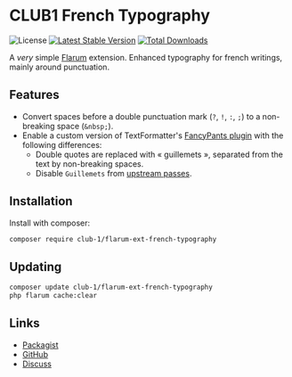 # CLUB1 French Typography

![License](https://img.shields.io/badge/license-AGPL--3.0--or--later-blue.svg) [![Latest Stable Version](https://img.shields.io/packagist/v/club-1/flarum-ext-french-typography.svg)](https://packagist.org/packages/club-1/flarum-ext-french-typography) [![Total Downloads](https://img.shields.io/packagist/dt/club-1/flarum-ext-french-typography.svg)](https://packagist.org/packages/club-1/flarum-ext-french-typography)

A _very_ simple [Flarum](http://flarum.org) extension. Enhanced typography for french writings, mainly around punctuation.

## Features

- Convert spaces before a double punctuation mark (`?`, `!`, `:`, `;`) to a non-breaking space (`&nbsp;`).
- Enable a custom version of TextFormatter's [FancyPants plugin] with the following differences:
  - Double quotes are replaced with « guillemets », separated from the text by non-breaking spaces.
  - Disable `Guillemets` from [upstream passes](https://s9etextformatter.readthedocs.io/Plugins/FancyPants/Synopsis/#passes).

[FancyPants plugin]: https://s9etextformatter.readthedocs.io/Plugins/FancyPants/Synopsis/

## Installation

Install with composer:

```sh
composer require club-1/flarum-ext-french-typography
```

## Updating

```sh
composer update club-1/flarum-ext-french-typography
php flarum cache:clear
```

## Links

- [Packagist](https://packagist.org/packages/club-1/flarum-ext-french-typography)
- [GitHub](https://github.com/club-1/flarum-ext-french-typography)
- [Discuss](https://discuss.flarum.org/d/32449)
